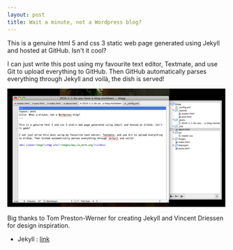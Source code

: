 ```yaml
---
layout: post
title: Wait a minute, not a Wordpress blog?
---
```


This is a genuine html 5 and css 3 static web page generated using Jekyll and hosted at GitHub. Isn't it cool?

I can just write this post using my favourite text editor, Textmate, and use Git to upload everything to GitHub. Then GitHub automatically parses everything through Jekyll and voilà, the dish is served!   

<div class="image"><img src="/images/way_to_work.png"/></div> 

Big thanks to Tom Preston-Werner for creating Jekyll and Vincent Driessen for design inspiration.

* Jekyll : [link](https://github.com/mojombo/jekyll "Link")







